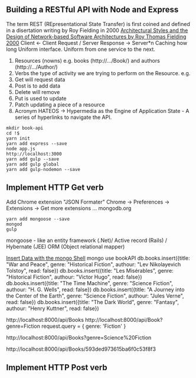 ## Building a RESTful API with Node and Express
The term REST (REpresentational State Transfer) is first coined and defined in a disertation writing by Roy Fielding in 2000
[Architectural Styles and
the Design of Network-based Software Architectures by Roy Thomas Fielding 2000](http://www.ics.uci.edu/~fielding/pubs/dissertation/top.htm)
Client <- Client Request / Server Response -> Server*n
Caching how long 
Uniform interface. Uniform from one service to the next.
1. Resources (nowns)
  e.g. books (http://.../Book/) and authors (http://.../Author/)
2. Verbs the type of activity we are trying to perform on the Resource.
  e.g. 
  1. Get will request data
  2. Post is to add data
  3. Delete will remove
  4. Put is used to update
  5. Patch updating a piece of a resource
3. Acronym HATEOS -> Hypermedia as the Engine of Application State - A series of hyperlinks to navigate the API.

```
mkdir book-api
cd !$
yarn init
yarn add express --save
node app.js
http://localhost:3000
yarn add gulp --save
yarn add gulp global
yarn add gulp-nodemon --save
```

## Implement HTTP Get verb
Add Chrome extension "JSON Formater"
  Chrome -> Preferences -> Extensions -> Get more extensions ...
mongodb.org
```
yarn add mongoose --save
mongod
gulp
```
mongoose - like an entity framework (.Net)/ Active record (Rails) / Hybernate (JEE) ORM (Object relational mapper)

[Insert Data with the mongo Shell](https://docs.mongodb.com/getting-started/shell/insert/)
mongo
use bookAPI
db.books.insert({title: "War and Peace", genre: "Historical Fiction", authour: "Lev Nikolayevich Tolstoy", read: false})
db.books.insert({title: "Les Misérables", genre: "Historical Fiction", authour: "Victor Hugo", read: false})
db.books.insert({title: "The Time Machine", genre: "Science Fiction", authour: "H. G. Wells", read: false})
db.books.insert({title: "A Journey into the Center of the Earth", genre: "Science Fiction", authour: "Jules Verne", read: false})
db.books.insert({title: "The Dark World", genre: "Fantasy", authour: "Henry Kuttner", read: false})

http://localhost:8000/api/Books
http://localhost:8000/api/Book?genre=Fiction
  request.query = { genre: 'Fiction' }

http://localhost:8000/api/Books?genre=Science%20Fiction

http://localhost:8000/api/Books/593ded973615ba6f0c53f8f3

## Implement HTTP Post verb

